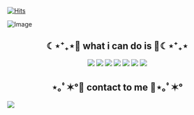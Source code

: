 [![Hits](https://hits.seeyoufarm.com/api/count/incr/badge.svg?url=https%3A%2F%2Fgithub.com%2FYeonhee-Ha&count_bg=%23A488EB&title_bg=%235A8AE5&icon=atom.svg&icon_color=%23FFFFFF&title=WELCOME&edge_flat=false)](https://hits.seeyoufarm.com)

![Image](https://github.com/user-attachments/assets/92fd7988-809d-43da-aa53-8a41ca04e14a)


<h2 align="center">☾⋆⁺₊⋆💙 what i can do is 💙☾⋆⁺₊⋆</h2>

<p align="center">
  <img src="https://img.shields.io/badge/java-007396?style=for-the-badge&logo=OpenJDK&logoColor=white"> 
  <img src="https://img.shields.io/badge/Spring-6DB33F?style=for-the-badge&logo=Spring&logoColor=white"> 
  <img src="https://img.shields.io/badge/Python-3776AB?style=for-the-badge&logo=Python&logoColor=white"/>
  <img src="https://img.shields.io/badge/Django-092E20?style=for-the-badge&logo=Django&logoColor=white"/>
  <img src="https://img.shields.io/badge/Flutter-02569B?style=for-the-badge&logo=Flutter&logoColor=white"/>
  <img src="https://img.shields.io/badge/Firebase-FFCA28?style=for-the-badge&logo=Firebase&logoColor=black"/>
  <img src="https://img.shields.io/badge/Git-F05032?style=for-the-badge&logo=Git&logoColor=white"/>
</p>

<h2 align="center">⋆｡ﾟ✶°💜 contact to me 💜⋆｡ﾟ✶°</h2>

<a href="mailto:flfkrdl123@gmail.com"><img src="https://img.shields.io/badge/Gmail-D0A9F5?style=flat-square&logo=Gmail&logoColor=white&link=mailto:wonjongah@gmail.com"/></a></p>
